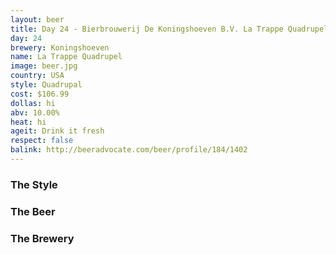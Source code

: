 ```yaml
---
layout: beer
title: Day 24 - Bierbrouwerij De Koningshoeven B.V. La Trappe Quadrupel
day: 24
brewery: Koningshoeven
name: La Trappe Quadrupel
image: beer.jpg
country: USA
style: Quadrupal
cost: $106.99
dollas: hi
abv: 10.00%
heat: hi
ageit: Drink it fresh
respect: false
balink: http://beeradvocate.com/beer/profile/184/1402
---
```


### The Style

### The Beer

### The Brewery

